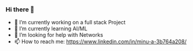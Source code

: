 ### Hi there 👋
- 🔭 I’m currently working on a full stack Project
- 🌱 I’m currently learning AI/ML 
- 🤔 I’m looking for help with Networks
- 📫 How to reach me: https://www.linkedin.com/in/minu-a-3b764a208/


